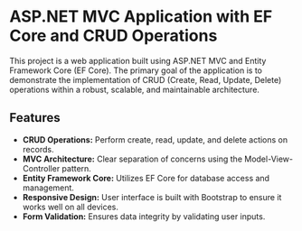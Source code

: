 # ASP.NET MVC Application with EF Core and CRUD Operations
This project is a web application built using ASP.NET MVC and Entity Framework Core (EF Core). The primary goal of the application is to demonstrate the implementation of CRUD (Create, Read, Update, Delete) operations within a robust, scalable, and maintainable architecture.

## Features

- **CRUD Operations:** Perform create, read, update, and delete actions on records.
- **MVC Architecture:** Clear separation of concerns using the Model-View-Controller pattern.
- **Entity Framework Core:** Utilizes EF Core for database access and management.
- **Responsive Design:** User interface is built with Bootstrap to ensure it works well on all devices.
- **Form Validation:** Ensures data integrity by validating user inputs.
